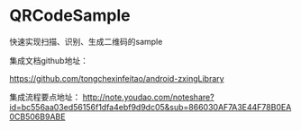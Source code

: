 # QRCodeSample
快速实现扫描、识别、生成二维码的sample

集成文档github地址：

https://github.com/tongchexinfeitao/android-zxingLibrary


集成流程要点地址：
http://note.youdao.com/noteshare?id=bc556aa03ed56156f1dfa4ebf9d9dc05&sub=866030AF7A3E44F78B0EA0CB506B9ABE
